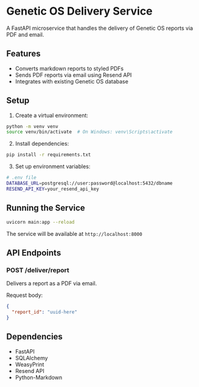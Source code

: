 # Genetic OS Delivery Service

A FastAPI microservice that handles the delivery of Genetic OS reports via PDF and email.

## Features

- Converts markdown reports to styled PDFs
- Sends PDF reports via email using Resend API
- Integrates with existing Genetic OS database

## Setup

1. Create a virtual environment:
```bash
python -m venv venv
source venv/bin/activate  # On Windows: venv\Scripts\activate
```

2. Install dependencies:
```bash
pip install -r requirements.txt
```

3. Set up environment variables:
```bash
# .env file
DATABASE_URL=postgresql://user:password@localhost:5432/dbname
RESEND_API_KEY=your_resend_api_key
```

## Running the Service

```bash
uvicorn main:app --reload
```

The service will be available at `http://localhost:8000`

## API Endpoints

### POST /deliver/report

Delivers a report as a PDF via email.

Request body:
```json
{
  "report_id": "uuid-here"
}
```

## Dependencies

- FastAPI
- SQLAlchemy
- WeasyPrint
- Resend API
- Python-Markdown 